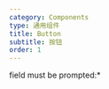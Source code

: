 ```yaml
---
category: Components
type: 通用组件
title: Button
subtitle: 按钮
order: 1
---
```


field must be prompted:\*
